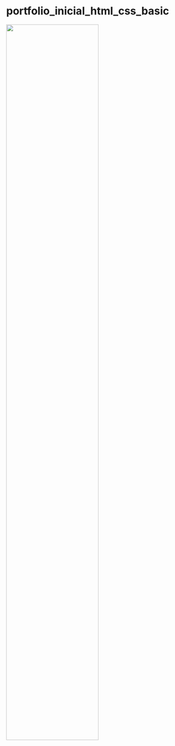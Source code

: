 # portfolio_inicial_html_css_basic



<div></div>
<img src="https://github.com/luigilodi/portfolio_inicial_html_css_basic/assets/28441957/ccfb5893-47e8-4050-8b2c-bf92041ea0e9" width="70%" />
</div>
